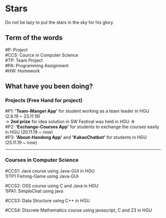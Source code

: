 # Stars
Do not be lazy to put the stars in the sky for his glory.


## Term of the words

#P: Project <br>
#CCS: Cource in Computer Science <br>
#TP: Team Project <br>
#PA: Programming Assignment <br>
#HW: Homework <br>


## What have you been doing?


### Projects (Free Hand for project)

#P1: __'Team-Manger App'__ for student working as a team leader in HGU (2.8.19 ~ 23.11.19)<br> 
→ __2nd prize__ for idea solution in SW Festival was held in HGU ☆ <br>
#P2: __'Exchange-Courses App'__ for students to exchange the courses easily in HGU (20.11.19 ~ now) <br>
#P3: __'About-Handong App'__ and __'KakaoChatbot'__ for students in HGU (25.11.19 ~ now) <br>

---
### Courses in Computer Science

#CCS1: Java course using Java-GUI in HGU<br>
1)TP1 Fishing-Game using Java-GUI

#CCS2: OSS course using C and Java in HGU<br>
1)PA1: SimpleChat using java

#CCS3: Data Structure using C++ in HGU <br>

#CCS4: Discrete Mathematics course using javascript, C and Z3 in HGU <br>
